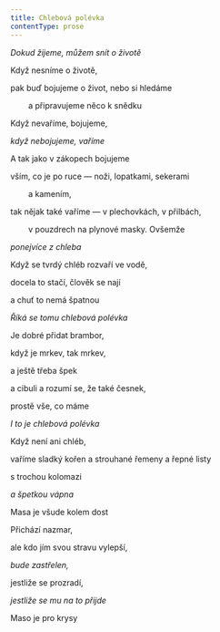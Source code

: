 ```yaml
---
title: Chlebová polévka
contentType: prose
---
```


_Dokud žijeme, můžem snít o životě_

  

Když nesníme o životě,

pak buď bojujeme o život, nebo si hledáme

        a připravujeme něco k snědku

Když nevaříme, bojujeme,

_když nebojujeme, vaříme_

  

A tak jako v zákopech bojujeme

vším, co je po ruce — noži, lopatkami, sekerami

        a kamením,

tak nějak také vaříme — v plechovkách, v přilbách,

        v pouzdrech na plynové masky. Ovšemže

_ponejvíce z chleba_

  

Když se tvrdý chléb rozvaří ve vodě,

docela to stačí, člověk se nají

a chuť to nemá špatnou

_Říká se tomu chlebová polévka_

  

Je dobré přidat brambor,

když je mrkev, tak mrkev,

a ještě třeba špek

a cibuli a rozumí se, že také česnek,

prostě vše, co máme

_I to je chlebová polévka_

  

Když není ani chléb,

vaříme sladký kořen a strouhané řemeny a řepné listy

s trochou kolomazi

_a špetkou vápna_

  

Masa je všude kolem dost

Přichází nazmar,

ale kdo jím svou stravu vylepší,

_bude zastřelen,_

  

jestliže se prozradí,

_jestliže se mu na to přijde_

  

Maso je pro krysy
